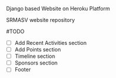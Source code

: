 Django based Website on Heroku Platform

SRMASV website repository

#TODO
* [ ] Add Recent Activities section
* [ ] Add Points section
* [ ] Timeline section
* [ ] Sponsors section
* [ ] Footer
